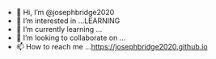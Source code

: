 - 👋 Hi, I’m @josephbridge2020
- 👀 I’m interested in ...LEARNING
- 🌱 I’m currently learning ...
- 💞️ I’m looking to collaborate on ...
- 📫 How to reach me ...https://josephbridge2020.github.io

<!---
josephbridge2020/josephbridge2020 is a ✨ special ✨ repository because its `README.md` (this file) appears on your GitHub profile.
You can click the Preview link to take a look at your changes.
--->
